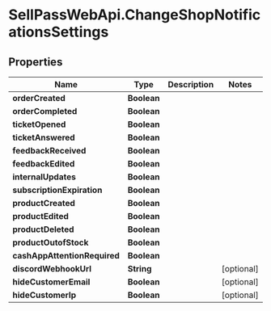 # SellPassWebApi.ChangeShopNotificationsSettings

## Properties

Name | Type | Description | Notes
------------ | ------------- | ------------- | -------------
**orderCreated** | **Boolean** |  | 
**orderCompleted** | **Boolean** |  | 
**ticketOpened** | **Boolean** |  | 
**ticketAnswered** | **Boolean** |  | 
**feedbackReceived** | **Boolean** |  | 
**feedbackEdited** | **Boolean** |  | 
**internalUpdates** | **Boolean** |  | 
**subscriptionExpiration** | **Boolean** |  | 
**productCreated** | **Boolean** |  | 
**productEdited** | **Boolean** |  | 
**productDeleted** | **Boolean** |  | 
**productOutofStock** | **Boolean** |  | 
**cashAppAttentionRequired** | **Boolean** |  | 
**discordWebhookUrl** | **String** |  | [optional] 
**hideCustomerEmail** | **Boolean** |  | [optional] 
**hideCustomerIp** | **Boolean** |  | [optional] 


